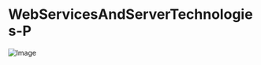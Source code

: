 # WebServicesAndServerTechnologies-P
![Image](https://github.com/user-attachments/assets/1b0d0318-6426-49c1-8600-ca162f03f4e1)